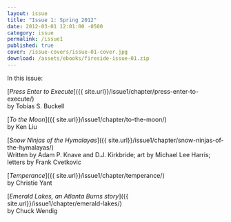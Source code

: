 ```yaml
---
layout: issue
title: "Issue 1: Spring 2012"
date: 2012-03-01 12:01:00 -0500
category: issue
permalink: /issue1
published: true
cover: /issue-covers/issue-01-cover.jpg
download: /assets/ebooks/fireside-issue-01.zip
---
```


In this issue:

[_Press Enter to Execute_]({{ site.url}}/issue1/chapter/press-enter-to-execute/)<br/>
by Tobias S. Buckell

[_To the Moon_]({{ site.url}}/issue1/chapter/to-the-moon/)<br/>
by Ken Liu

[_Snow Ninjas of the Hymalayas_]({{ site.url}}/issue1/chapter/snow-ninjas-of-the-hymalayas/)<br/>
Written by Adam P. Knave and D.J. Kirkbride; art by Michael Lee Harris; letters by Frank Cvetkovic

[_Temperance_]({{ site.url}}/issue1/chapter/temperance/)<br/>
by Christie Yant

[_Emerald Lakes, an Atlanta Burns story_]({{ site.url}}/issue1/chapter/emerald-lakes/)<br/>
by Chuck Wendig
